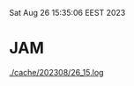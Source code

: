 Sat Aug 26 15:35:06 EEST 2023
# JAM
<a href='./cache/202308/26_15.log'>./cache/202308/26_15.log</a>
